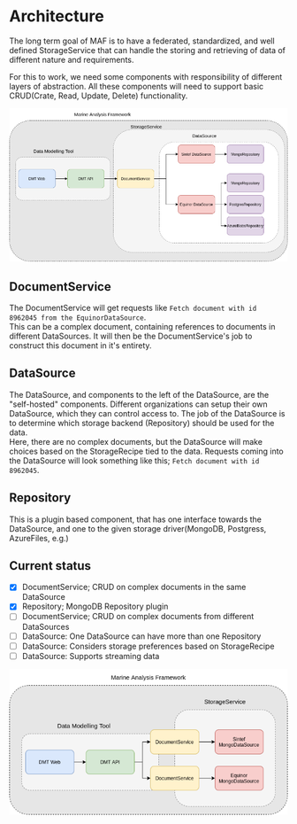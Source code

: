 # Architecture

The long term goal of MAF is to have a federated, standardized, and well defined StorageService that can handle the storing and retrieving of data of different nature and requirements.  
 
 For this to work, we need some components with responsibility of different layers of abstraction. All these components will need to support basic CRUD(Crate, Read, Update, Delete) functionality.
 
 ![goal](goal.png)
 
## DocumentService
 The DocumentService will get requests like `Fetch document with id 8962045 from the EquinorDataSource`.  
 This can be a complex document, containing references to documents in different DataSources. It will then be the DocumentService's job to construct this document in it's entirety.

## DataSource
 The DataSource, and components to the left of the DataSource, are the "self-hosted" components. Different organizations can setup their own DataSource, which they can control access to.
 The job of the DataSource is to determine which storage backend (Repository) should be used for the data.  
 Here, there are no complex documents, but the DataSource will make choices based on the StorageRecipe tied to the data.
 Requests coming into the DataSource will look something like this; `Fetch document with id 8962045`.  
 
## Repository
This is a plugin based component, that has one interface towards the DataSource, and one to the given storage driver(MongoDB, Postgress, AzureFiles, e.g.)

## Current status
* [x] DocumentService; CRUD on complex documents in the same DataSource
* [x] Repository; MongoDB Repository plugin
* [ ] DocumentService; CRUD on complex documents from different DataSources
* [ ] DataSource: One DataSource can have more than one Repository
* [ ] DataSource: Considers storage preferences based on StorageRecipe
* [ ] DataSource: Supports streaming data

![now](now.png)
